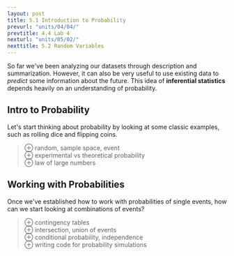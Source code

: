 ```yaml
---
layout: post
title: 5.1 Introduction to Probability
prevurl: "units/04/04/"
prevtitle: 4.4 Lab 4
nexturl: "units/05/02/"
nexttitle: 5.2 Random Variables
---
```

So far we've been analyzing our datasets through description and summarization. However, it can also be very useful to use existing data to *predict* some information about the future. This idea of **inferential statistics** depends heavily on an understanding of probability.

## Intro to Probability
Let's start thinking about probability by looking at some classic examples, such as rolling dice and flipping coins.

> ⊕ random, sample space, event  
> ⊕ experimental vs theoretical probability  
> ⊕ law of large numbers

## Working with Probabilities
Once we've established how to work with probabilities of single events, how can we start looking at combinations of events?

> ⊕ contingency tables  
> ⊕ intersection, union of events  
> ⊕ conditional probability, independence  
> ⊕ writing code for probability simulations  